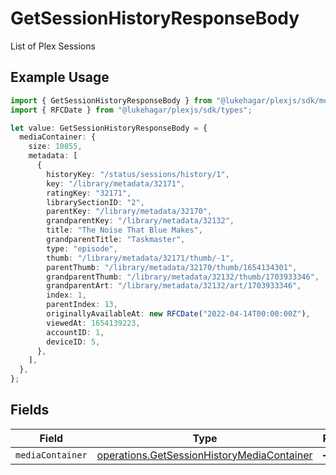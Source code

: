 # GetSessionHistoryResponseBody

List of Plex Sessions

## Example Usage

```typescript
import { GetSessionHistoryResponseBody } from "@lukehagar/plexjs/sdk/models/operations";
import { RFCDate } from "@lukehagar/plexjs/sdk/types";

let value: GetSessionHistoryResponseBody = {
  mediaContainer: {
    size: 10855,
    metadata: [
      {
        historyKey: "/status/sessions/history/1",
        key: "/library/metadata/32171",
        ratingKey: "32171",
        librarySectionID: "2",
        parentKey: "/library/metadata/32170",
        grandparentKey: "/library/metadata/32132",
        title: "The Noise That Blue Makes",
        grandparentTitle: "Taskmaster",
        type: "episode",
        thumb: "/library/metadata/32171/thumb/-1",
        parentThumb: "/library/metadata/32170/thumb/1654134301",
        grandparentThumb: "/library/metadata/32132/thumb/1703933346",
        grandparentArt: "/library/metadata/32132/art/1703933346",
        index: 1,
        parentIndex: 13,
        originallyAvailableAt: new RFCDate("2022-04-14T00:00:00Z"),
        viewedAt: 1654139223,
        accountID: 1,
        deviceID: 5,
      },
    ],
  },
};
```

## Fields

| Field                                                                                                           | Type                                                                                                            | Required                                                                                                        | Description                                                                                                     |
| --------------------------------------------------------------------------------------------------------------- | --------------------------------------------------------------------------------------------------------------- | --------------------------------------------------------------------------------------------------------------- | --------------------------------------------------------------------------------------------------------------- |
| `mediaContainer`                                                                                                | [operations.GetSessionHistoryMediaContainer](../../../sdk/models/operations/getsessionhistorymediacontainer.md) | :heavy_minus_sign:                                                                                              | N/A                                                                                                             |